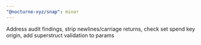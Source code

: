 ```yaml
---
"@nocturne-xyz/snap": minor
---
```


Address audit findings, strip newlines/carriage returns, check set spend key origin, add superstruct validation to params
